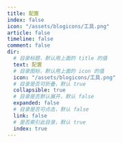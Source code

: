 ```yaml
---
title: 配置
index: false
icon: "/assets/blogicons/工具.png"
article: false
timeline: false
comment: false
dir:
  # 目录标题，默认用上面的 title 的值
  text: 配置
  # 目录图标，默认用上面的 icon 的值
  icon: "/assets/blogicons/工具.png"
  # 目录是否可折叠，默认 true
  collapsible: true
  # 目录是否默认展开，默认 false
  expanded: false
  # 目录是否可点击，默认 false
  link: false
  # 是否索引此目录，默认 true
  index: true
---
```


<div class="catalog-display-container">
  <Catalog hideHeading />
</div>
